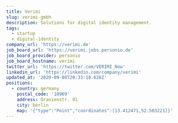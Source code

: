```yaml
---
title: Verimi
slug: verimi-gmbh
description: Solutions for digital identity management.
tags:
  - startup
  - digital-identity
company_url: 'https://verimi.de'
job_board_url: 'https://verimi.jobs.personio.de'
job_board_provider: personio
job_board_hostname: verimi
twitter_url: 'https://twitter.com/VERIMI_Now'
linkedin_url: 'https://linkedin.com/company/verimi'
updated_at: '2020-09-08T20:33:18.626Z'
positions:
  - country: germany
    postal_code: '10969'
    address: Oranienstr. 91
    city: berlin
    map: '{"type":"Point","coordinates":[13.412471,52.503221]}'
---
```

